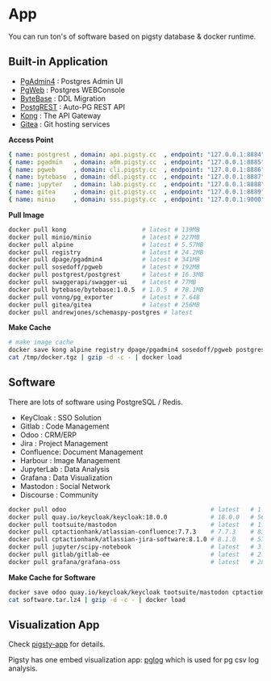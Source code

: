 # App

You can run ton's of software based on pigsty database & docker runtime.


## Built-in Application

* [PgAdmin4](pgadmin/) : Postgres Admin UI
* [PgWeb](pgweb/) : Postgres WEBConsole
* [ByteBase](bytebase/) : DDL Migration
* [PostgREST](postgrest/) : Auto-PG REST API
* [Kong](kong/) : The API Gateway
* [Gitea](gitea/) : Git hosting services 

**Access Point**

```yaml
{ name: postgrest , domain: api.pigsty.cc  , endpoint: "127.0.0.1:8884" }
{ name: pgadmin   , domain: adm.pigsty.cc  , endpoint: "127.0.0.1:8885" }
{ name: pgweb     , domain: cli.pigsty.cc  , endpoint: "127.0.0.1:8886" }
{ name: bytebase  , domain: ddl.pigsty.cc  , endpoint: "127.0.0.1:8887" }
{ name: jupyter   , domain: lab.pigsty.cc  , endpoint: "127.0.0.1:8888" }
{ name: gitea     , domain: git.pigsty.cc  , endpoint: "127.0.0.1:8889" }
{ name: minio     , domain: sss.pigsty.cc  , endpoint: "127.0.0.1:9000" }
```

**Pull Image**

```bash
docker pull kong                     # latest # 139MB
docker pull minio/minio              # latest # 227MB
docker pull alpine                   # latest # 5.57MB
docker pull registry                 # latest # 24.2MB
docker pull dpage/pgadmin4           # latest # 341MB
docker pull sosedoff/pgweb           # latest # 192MB
docker pull postgrest/postgrest      # latest # 16.3MB
docker pull swaggerapi/swagger-ui    # latest # 77MB
docker pull bytebase/bytebase:1.0.5  # 1.0.5  # 78.1MB
docker pull vonng/pg_exporter        # latest # 7.64B
docker pull gitea/gitea              # latest # 256MB
docker pull andrewjones/schemaspy-postgres # latest
```

**Make Cache**

```bash
# make image cache
docker save kong alpine registry dpage/pgadmin4 sosedoff/pgweb postgrest/postgrest swaggerapi/swagger-ui minio/minio bytebase/bytebase:1.0.5 vonng/pg_exporter gitea/gitea | gzip -9 -c > /tmp/docker.tgz
cat /tmp/docker.tgz | gzip -d -c - | docker load  
```


## Software

There are lots of software using PostgreSQL / Redis.

* KeyCloak : SSO Solution
* Gitlab : Code Management
* Odoo : CRM/ERP
* Jira : Project Management
* Confluence: Document Management
* Harbour : Image Management
* JupyterLab : Data Analysis
* Grafana : Data Visualization
* Mastodon : Social Network
* Discourse : Community

```bash
docker pull odoo                                        # latest   # 1.49GB
docker pull quay.io/keycloak/keycloak:18.0.0            # 18.0.0   # 562MB
docker pull tootsuite/mastodon                          # latest   # 1.76GB
docker pull cptactionhank/atlassian-confluence:7.7.3    # 7.7.3    # 835MB
docker pull cptactionhank/atlassian-jira-software:8.1.0 # 8.1.0    # 531MB
docker pull jupyter/scipy-notebook                      # latest   # 3.01GB
docker pull gitlab/gitlab-ee                            # latest   # 2.69GB
docker pull grafana/grafana-oss                         # latest   # 286MB
```

**Make Cache for Software**

```bash
docker save odoo quay.io/keycloak/keycloak tootsuite/mastodon cptactionhank/atlassian-confluence cptactionhank/atlassian-jira-software jupyter/scipy-notebook gitlab/gitlab-ee grafana/grafana-oss | gzip -c - > software.tar.lz4
cat software.tar.lz4 | gzip -d -c - | docker load  
```


## Visualization App

Check [pigsty-app](https://github.com/Vonng/pigsty-app) for details.

Pigsty has one embed visualization app: [pglog](http://demo.pigsty.cc/d/pglog-overview) which is used for pg csv log analysis.
